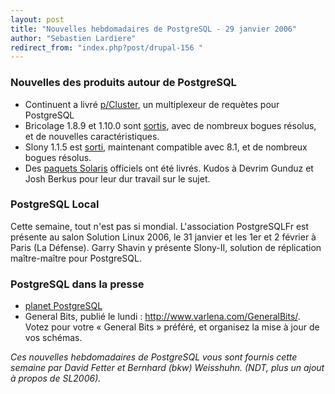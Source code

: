```yaml
---
layout: post
title: "Nouvelles hebdomadaires de PostgreSQL - 29 janvier 2006"
author: "Sebastien Lardiere"
redirect_from: "index.php?post/drupal-156 "
---
```




<h3>Nouvelles des produits autour de PostgreSQL</h3>

<ul><li>Continuent a livré <a href="http://continuent.com/index.php?option=com_content&amp;task=view&amp;id=212&amp;Itemid=169">p/Cluster</a>, un multiplexeur de requètes pour PostgreSQL</li>

<li>Bricolage 1.8.9 et 1.10.0 sont <a href="http://www.bricolage.cc/">sortis</a>, avec de nombreux bogues résolus, et de nouvelles caractéristiques.</li>

<li>Slony 1.1.5 est <a href="http://gborg.postgresql.org/project/slony1/news/newsfull.php?news_id=260">sorti</a>, maintenant compatible avec 8.1, et de nombreux bogues résolus.</li>

<li>Des <a href="http://pgfoundry.org/projects/solarispackages/">paquets Solaris</a> officiels ont été livrés. Kudos à Devrim Gunduz et Josh Berkus pour leur dur travail sur le sujet.</li>

</ul>

<h3>PostgreSQL Local</h3>

<p>Cette semaine, tout n'est pas si mondial. L'association PostgreSQLFr est présente au salon Solution Linux 2006, le 31 janvier et les 1er et 2 février à Paris (La Défense). Garry Shavin y présente Slony-II, solution de réplication maître-maître pour PostgreSQL.</p>

<h3>PostgreSQL dans la presse</h3>

<ul><li><a href="http://www.planetpostgresql.org/">planet PostgreSQL</a></li>

<li>General Bits, publié le lundi : <a href="http://www.varlena.com/GeneralBits/">http://www.varlena.com/GeneralBits/</a>. Votez pour votre  « General Bits » préféré, et organisez la mise à jour de vos schémas.</li>

</ul>

<p><em>Ces nouvelles hebdomadaires de PostgreSQL vous sont fournis  cette semaine par David Fetter et Bernhard (bkw) Weisshuhn. (NDT, plus un ajout à propos de SL2006).</em></p>